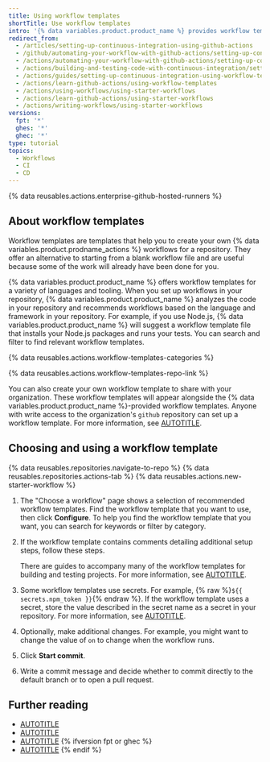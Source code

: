 ```yaml
---
title: Using workflow templates
shortTitle: Use workflow templates
intro: '{% data variables.product.product_name %} provides workflow templates for a variety of languages and tooling.'
redirect_from:
  - /articles/setting-up-continuous-integration-using-github-actions
  - /github/automating-your-workflow-with-github-actions/setting-up-continuous-integration-using-github-actions
  - /actions/automating-your-workflow-with-github-actions/setting-up-continuous-integration-using-github-actions
  - /actions/building-and-testing-code-with-continuous-integration/setting-up-continuous-integration-using-github-actions
  - /actions/guides/setting-up-continuous-integration-using-workflow-templates
  - /actions/learn-github-actions/using-workflow-templates
  - /actions/using-workflows/using-starter-workflows
  - /actions/learn-github-actions/using-starter-workflows
  - /actions/writing-workflows/using-starter-workflows
versions:
  fpt: '*'
  ghes: '*'
  ghec: '*'
type: tutorial
topics:
  - Workflows
  - CI
  - CD
---
```


{% data reusables.actions.enterprise-github-hosted-runners %}

## About workflow templates

Workflow templates are templates that help you to create your own {% data variables.product.prodname_actions %} workflows for a repository. They offer an alternative to starting from a blank workflow file and are useful because some of the work will already have been done for you.

{% data variables.product.product_name %} offers workflow templates for a variety of languages and tooling. When you set up workflows in your repository, {% data variables.product.product_name %} analyzes the code in your repository and recommends workflows based on the language and framework in your repository. For example, if you use Node.js, {% data variables.product.product_name %} will suggest a workflow template file that installs your Node.js packages and runs your tests. You can search and filter to find relevant workflow templates.

{% data reusables.actions.workflow-templates-categories %}

{% data reusables.actions.workflow-templates-repo-link %}

You can also create your own workflow template to share with your organization. These workflow templates will appear alongside the {% data variables.product.product_name %}-provided workflow templates. Anyone with write access to the organization's `github` repository can set up a workflow template. For more information, see [AUTOTITLE](/actions/using-workflows/creating-starter-workflows-for-your-organization).

## Choosing and using a workflow template

{% data reusables.repositories.navigate-to-repo %}
{% data reusables.repositories.actions-tab %}
{% data reusables.actions.new-starter-workflow %}
1. The "Choose a workflow" page shows a selection of recommended workflow templates. Find the workflow template that you want to use, then click **Configure**. To help you find the workflow template that you want, you can search for keywords or filter by category.
1. If the workflow template contains comments detailing additional setup steps, follow these steps.

   There are guides to accompany many of the workflow templates for building and testing projects. For more information, see [AUTOTITLE](/actions/automating-builds-and-tests).

1. Some workflow templates use secrets. For example, {% raw %}`${{ secrets.npm_token }}`{% endraw %}. If the workflow template uses a secret, store the value described in the secret name as a secret in your repository. For more information, see [AUTOTITLE](/actions/security-guides/using-secrets-in-github-actions).
1. Optionally, make additional changes. For example, you might want to change the value of `on` to change when the workflow runs.
1. Click **Start commit**.
1. Write a commit message and decide whether to commit directly to the default branch or to open a pull request.

## Further reading

* [AUTOTITLE](/actions/automating-builds-and-tests/about-continuous-integration)
* [AUTOTITLE](/actions/managing-workflow-runs)
* [AUTOTITLE](/actions/monitoring-and-troubleshooting-workflows/about-monitoring-and-troubleshooting)
{% ifversion fpt or ghec %}
* [AUTOTITLE](/billing/managing-billing-for-github-actions)
{% endif %}
